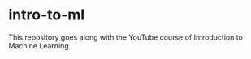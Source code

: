 # intro-to-ml
This repository goes along with the YouTube course of Introduction to Machine Learning
